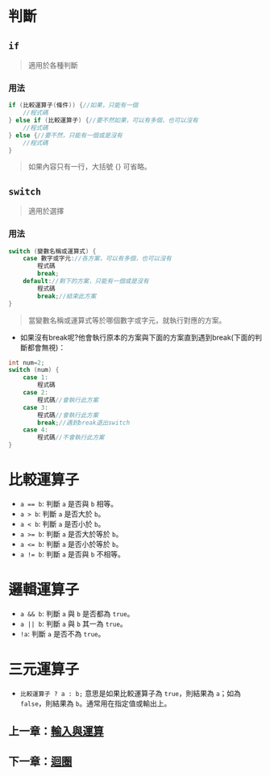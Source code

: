 # 判斷

## `if`

> 適用於各種判斷

### 用法

```cpp
if (比較運算子(條件)) {//如果，只能有一個
    //程式碼
} else if (比較運算子) {//要不然如果，可以有多個，也可以沒有
    //程式碼
} else {//要不然，只能有一個或是沒有
    //程式碼
}
```
> 如果內容只有一行，大括號 {} 可省略。

## `switch`

> 適用於選擇

### 用法

```cpp
switch (變數名稱或運算式) {
    case 數字或字元://各方案，可以有多個，也可以沒有
        程式碼
        break;
    default://剩下的方案，只能有一個或是沒有
        程式碼
        break;//結束此方案
}
```
> 當變數名稱或運算式等於哪個數字或字元，就執行對應的方案。

- 如果沒有break呢?他會執行原本的方案與下面的方案直到遇到break(下面的判斷都會無視)：

```c
int num=2;
switch (num) {
    case 1:
        程式碼
    case 2:
        程式碼//會執行此方案
    case 3:
        程式碼//會執行此方案
        break;//遇到break退出switch
    case 4:
        程式碼//不會執行此方案
}
```

# 比較運算子

- `a == b`: 判斷 `a` 是否與 `b` 相等。
- `a > b`: 判斷 `a` 是否大於 `b`。
- `a < b`: 判斷 `a` 是否小於 `b`。
- `a >= b`: 判斷 `a` 是否大於等於 `b`。
- `a <= b`: 判斷 `a` 是否小於等於 `b`。
- `a != b`: 判斷 `a` 是否與 `b` 不相等。

# 邏輯運算子

- `a && b`: 判斷 `a` 與 `b` 是否都為 `true`。
- `a || b`: 判斷 `a` 與 `b` 其一為 `true`。
- `!a`: 判斷 `a` 是否不為 `true`。

# 三元運算子

- `比較運算子 ? a : b;` 意思是如果比較運算子為 `true`，則結果為 `a`；如為 `false`，則結果為 `b`。通常用在指定值或輸出上。

## 上一章：[輸入與運算](https://github.com/xixa3333/C-Plus-Plus-Textbook/blob/main/%E8%BC%B8%E5%85%A5%E8%88%87%E9%81%8B%E7%AE%97.md)
## 下一章：[迴圈](https://github.com/xixa3333/C-Plus-Plus-Textbook/blob/main/%E8%BF%B4%E5%9C%88.md)
